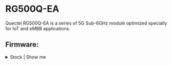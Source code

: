 # RG500Q-EA
Quectel RG500Q-EA is a series of 5G Sub-6GHz module optimized specially for IoT and eMBB applications.

## Firmware:
<details>
   <summary>Stock | Show me</summary>

| Date | Version | Link |
| --- | --- | --- |
| `2023-06-30` | *RG500QEAAAR13A01M4G* | <a href="https://drive.google.com/file/d/1--59bKE5T0WRJm-hgtxBT28GzWH_i0NU/view?usp=drive_link">Download</a> |

</details>
